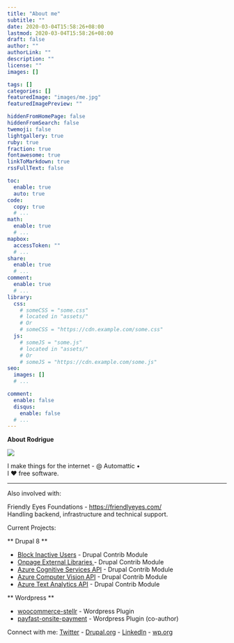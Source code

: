 ```yaml
---
title: "About me"
subtitle: ""
date: 2020-03-04T15:58:26+08:00
lastmod: 2020-03-04T15:58:26+08:00
draft: false
author: ""
authorLink: ""
description: ""
license: ""
images: []

tags: []
categories: []
featuredImage: "images/me.jpg"
featuredImagePreview: ""

hiddenFromHomePage: false
hiddenFromSearch: false
twemoji: false
lightgallery: true
ruby: true
fraction: true
fontawesome: true
linkToMarkdown: true
rssFullText: false

toc:
  enable: true
  auto: true
code:
  copy: true
  # ...
math:
  enable: true
  # ...
mapbox:
  accessToken: ""
  # ...
share:
  enable: true
  # ...
comment:
  enable: true
  # ...
library:
  css:
    # someCSS = "some.css"
    # located in "assets/"
    # Or
    # someCSS = "https://cdn.example.com/some.css"
  js:
    # someJS = "some.js"
    # located in "assets/"
    # Or
    # someJS = "https://cdn.example.com/some.js"
seo:
  images: []
  # ...

comment:
  enable: false
  disqus:
    enable: false
  # ...
---
```



**About Rodrigue**



![](/images/me.png)



I make things for the internet - @ Automattic •<br />
I ❤️ free software.

------

Also involved with: 

Friendly Eyes Foundations - https://friendlyeyes.com/ <br />
Handling backend, infrastructure and technical support.

Current Projects:

** Drupal 8 **
- [Block Inactive Users](https://www.drupal.org/project/block_inactive_users) - Drupal Contrib Module
- [Onpage External Libraries ](https://www.drupal.org/project/onpage_external_libraries) - Drupal Contrib Module
- [Azure Cognitive Services API](https://www.drupal.org/project/azure_cognitive_services_api) - Drupal Contrib Module
- [Azure Computer Vision API](https://www.drupal.org/project/azure_vision_api) - Drupal Contrib Module
- [Azure Text Analytics API](https://www.drupal.org/project/azure_text_analytics_api) - Drupal Contrib Module

** Wordpress **
- [woocommerce-stellr](https://github.com/rawdreeg/woocommerce-stellr) - Wordpress Plugin
- [payfast-onsite-payment](https://github.com/jonomk07/payfast-onsite-payment) - Wordpress Plugin (co-author)

Connect with me: [Twitter](https://twitter.com/rawdreeg) - [Drupal.org](https://www.drupal.org/u/rawdreeg) - [LinkedIn](https://www.linkedin.com/in/rodriguetusse/) - [wp.org](https://profiles.wordpress.org/rawdreeg/)


